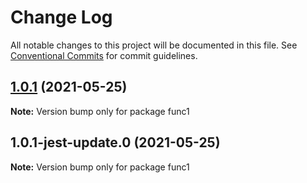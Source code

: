 # Change Log

All notable changes to this project will be documented in this file.
See [Conventional Commits](https://conventionalcommits.org) for commit guidelines.

## [1.0.1](https://github.com/yurikrupnik/mussia6/compare/func1@1.0.1-jest-update.0...func1@1.0.1) (2021-05-25)

**Note:** Version bump only for package func1





## 1.0.1-jest-update.0 (2021-05-25)

**Note:** Version bump only for package func1
